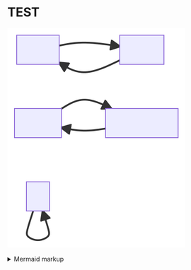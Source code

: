 # TEST 
<!-- generated by mermaid compile action - START -->
![~mermaid diagram 1~](/.resources/README-md-1.svg)
<details>
  <summary>Mermaid markup</summary>

```mermaid
flowchart LR
    Start --> StoP
    StoP --> Start
    Hello --> GoodBye
    GoodBye --> Hello
    A --> C
    
```

</details>
<!-- generated by mermaid compile action - END -->

